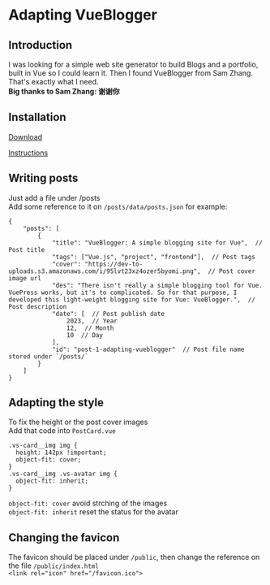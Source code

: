 # Adapting VueBlogger
## Introduction
I was looking for a simple web site generator to build Blogs and a portfolio, built in Vue so I could learn it. Then I found VueBlogger from Sam Zhang. That's exactly what I need.  
**Big thanks to Sam Zhang: 谢谢你**
           
## Installation
[Download](https://github.com/samzhangjy/VueBlogger/tree/main)

[Instructions](https://samzhangjy.github.io/#/posts/vue-blogger)


## Writing posts
Just add a file under /posts  
Add some reference to it on `/posts/data/posts.json` for example:

```
{
    "posts": [
        {
            "title": "VueBlogger: A simple blogging site for Vue",  // Post title
            "tags": ["Vue.js", "project", "frontend"],  // Post tags
            "cover": "https://dev-to-uploads.s3.amazonaws.com/i/95lvt23xz4ozer5byomi.png",  // Post cover image url
            "des": "There isn't really a simple blogging tool for Vue. VuePress works, but it's to complicated. So for that purpose, I developed this light-weight blogging site for Vue: VueBlogger.",  // Post description
            "date": [  // Post publish date
                2023,  // Year
                12,  // Month
                10  // Day
            ],
            "id": "post-1-adapting-vueblogger"  // Post file name stored under `/posts/`
        }
    ]
}
```

## Adapting the style
To fix the height or the post cover images  
Add that code into `PostCard.vue`

```
.vs-card__img img {
  height: 142px !important;
  object-fit: cover;
}
.vs-card__img .vs-avatar img {
  object-fit: inherit;
}
```

`object-fit: cover` avoid strching of the images  
`object-fit: inherit` reset the status for the avatar

## Changing the favicon
The favicon should be placed under `/public`, then change the reference on the file `/public/index.html`  
```<link rel="icon" href="/favicon.ico">```
